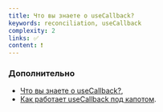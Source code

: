 ```yaml
---
title: Что вы знаете о useCallback?
keywords: reconciliation, useCallback
complexity: 2
links: ✅
content: ❗
---
```


### Дополнительно
- [Что вы знаете о useCallback?](https://www.youtube.com/watch?v=2Wp7QPTkpms),
- [Как работает useCallback под капотом](https://www.youtube.com/watch?v=kcHEWut-DUA).
